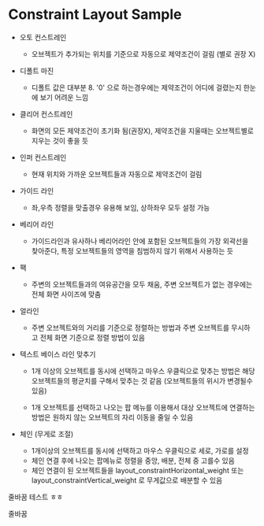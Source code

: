 # Constraint Layout Sample



- 오토 컨스트레인

  - 오브젝트가 추가되는 위치를 기준으로 자동으로 제약조건이 걸림 (별로 권장 X)

    

- 디폴트 마진

  - 디폴트 값은 대부분 8. '0' 으로 하는경우에는 제약조건이 어디에 걸렸는지 한눈에 보기 어려운 느낌

    

- 클리어 컨스트레인

  - 화면의 모든 제약조건이 초기화 됨(권장X), 제약조건을 지울때는 오브젝트별로 지우는 것이 좋을 듯

    

- 인퍼 컨스트레인

  - 현재 위치와 가까운 오브젝트들과 자동으로 제약조건이 걸림

  

- 가이드 라인

  - 좌,우측 정렬을 맞출경우 유용해 보임, 상하좌우 모두 설정 가능

    

- 베리어 라인

  - 가이드라인과 유사하나 베리어라인 안에 포함된 오브젝트들의 가장 외곽선을 찾아준다, 특정 오브젝트들의 영역을 침범하지 않기 위해서 사용하는 듯

    

- 팩 

  - 주변의 오브젝트들과의 여유공간을 모두 채움, 주변 오브젝트가 없는 경우에는 전체 화면 사이즈에 맞춤

    

- 얼라인

  - 주변 오브젝트와의 거리를 기준으로 정렬하는 방법과 주변 오브젝트를 무시하고 전체 화면 기준으로 정렬 방법이 있음

    

- 텍스트 베이스 라인 맞추기

  - 1개 이상의 오브젝트를 동시에 선택하고 마우스 우클릭으로 맞추는 방법은 해당 오브젝트들의 평균치를 구해서 맞추는 것 같음 (오브젝트들의 위시가 변경될수 있음)

  - 1개 오브젝트를 선택하고 나오는 팝 메뉴를 이용해서 대상 오브젝트에 연결하는 방법은 원하지 않는 오브젝트의 자리 이동을 줄일 수 있음

    

- 체인 (무게로 조절)

  - 1개이상의 오브젝트를 동시에 선택하고 마우스 우클릭으로 세로, 가로를 설정
  - 체인 연결 후에 나오는 팝메뉴로 정렬을 중앙, 배분, 전체 중 고를수 있음
  - 체인 연결이 된 오브젝트들을 layout_constraintHorizontal_weight 또는 layout_constraintVertical_weight 로 무게값으로 배분할 수 있음





줄바꿈 테스트 ㅎㅎ









줄바꿈

